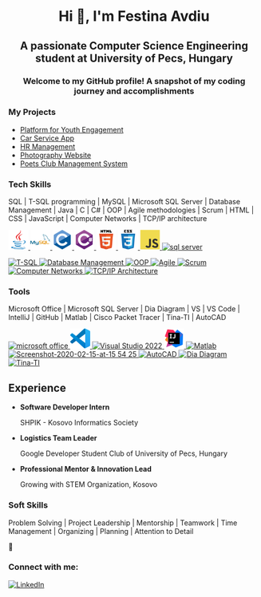 <h1 align="center">Hi 👋, I'm Festina Avdiu</h1>
<h2 align="center">A passionate Computer Science Engineering student at University of Pecs, Hungary</h2>

<h3 align="center"> Welcome to my GitHub profile! A snapshot of my coding journey and accomplishments</h3>


### My Projects

- [Platform for Youth Engagement](https://github.com/FestinaAvdiu/Java-Project)
- [Car Service App](https://github.com/FestinaAvdiu/Java-Project)
- [HR Management](https://github.com/FestinaAvdiu/Java-Project)
- [Photography Website](https://github.com/FestinaAvdiu/Java-Project)
- [Poets Club Management System](https://github.com/FestinaAvdiu/Poets-Club-Management-System-)


### Tech Skills
  SQL | T-SQL programming | MySQL | Microsoft SQL Server | Database Management | Java | C | C# | OOP | Agile methodologies | Scrum | HTML | CSS | JavaScript | Computer Networks | TCP/IP architecture
 
<p align="left"> 
  <a href="https://www.java.com/en/" target="_blank"> 
    <img src="https://raw.githubusercontent.com/devicons/devicon/master/icons/java/java-original.svg" alt="java" width="40" height="40"/> 
  </a>
  <a href="https://www.mysql.com/" target="_blank"> 
    <img src="https://raw.githubusercontent.com/devicons/devicon/master/icons/mysql/mysql-original-wordmark.svg" alt="mysql" width="40" height="40"/> 
  </a>
 
 
  <a href="https://en.wikipedia.org/wiki/C_(programming_language)" target="_blank">
    <img src="https://raw.githubusercontent.com/devicons/devicon/master/icons/c/c-original.svg" alt="c" width="40" height="40"/> 
  </a>
  <a href="https://docs.microsoft.com/en-us/dotnet/csharp/" target="_blank">
    <img src="https://raw.githubusercontent.com/devicons/devicon/master/icons/csharp/csharp-original.svg" alt="csharp" width="40" height="40"/>
  </a>
  <a href="https://developer.mozilla.org/en-US/docs/Web/HTML" target="_blank">
    <img src="https://raw.githubusercontent.com/devicons/devicon/master/icons/html5/html5-original-wordmark.svg" alt="html" width="40" height="40"/> 
  </a>
  <a href="https://developer.mozilla.org/en-US/docs/Web/CSS" target="_blank">
    <img src="https://raw.githubusercontent.com/devicons/devicon/master/icons/css3/css3-original-wordmark.svg" alt="css" width="40" height="40"/> 
  <a href="https://developer.mozilla.org/en-US/docs/Web/JavaScript" target="_blank"> 
    <img src="https://raw.githubusercontent.com/devicons/devicon/master/icons/javascript/javascript-original.svg" alt="javascript" width="40" height="40"/> 
  </a>
   <a href="https://www.microsoft.com/en-us/sql-server" target="_blank"> 
    <img src="https://github.com/user-attachments/assets/db61f6d2-1330-44ef-91a4-fd90e0bd59ef" alt="sql server" width="42" height="40"/>
  </a>


</p>

<p align="left"> 
 
 <a href="https://www.microsoft.com/en-us/sql-server" target="_blank">
    <img src="https://img.shields.io/badge/T--SQL-1E90FF?style=for-the-badge&logo=tsql&logoColor=white" alt="T-SQL" width="50" height="40"/>
  </a>
  <a href="https://www.oracle.com/database/" target="_blank">
  <img src="https://img.shields.io/badge/Database%20Management-1E90FF?style=for-the-badge&logo=database&logoColor=white" alt="Database Management" width="120" height="40"/>
 </a>
  <a href="https://www.oracle.com/database/" target="_blank">
    <img src="https://img.shields.io/badge/OOP-1E90FF?style=for-the-badge&logo=oop&logoColor=white" alt="OOP" width="50" height="40"/>
  </a>
  <a href="https://www.agilealliance.org/agile101/" target="_blank">
    <img src="https://img.shields.io/badge/Agile-1E90FF?style=for-the-badge&logo=agile&logoColor=white" alt="Agile" width="50" height="40"/>
  </a>
  <a href="https://www.scrum.org/" target="_blank">
    <img src="https://img.shields.io/badge/Scrum-1E90FF?style=for-the-badge&logo=scrum&logoColor=white" alt="Scrum" width="50" height="40"/>
  </a>
  <a href="https://en.wikipedia.org/wiki/Computer_network" target="_blank">
    <img src="https://img.shields.io/badge/Computer%20Networks-1E90FF?style=for-the-badge&logo=computer-networks&logoColor=white" alt="Computer Networks" width="120" height="40"/>
  </a>
  <a href="https://en.wikipedia.org/wiki/Internet_protocol_suite" target="_blank">
    <img src="https://img.shields.io/badge/TCP/IP%20Architecture-1E90FF?style=for-the-badge&logo=tcp-ip&logoColor=white" alt="TCP/IP Architecture" width="120" height="40"/>
  </a>
 
</p>


### Tools

Microsoft Office | Microsoft SQL Server | Dia Diagram | VS | VS Code | IntelliJ | GitHub | Matlab | Cisco Packet Tracer | Tina-TI | AutoCAD 

<p align="left">
  <a href="https://www.microsoft.com/en-us/microsoft-365" target="_blank">
    <img src="https://img.icons8.com/fluency/48/000000/microsoft-office-2019.png" alt="microsoft office" width="40" height="40"/>
  </a>
  <a href="https://code.visualstudio.com/" target="_blank">
    <img src="https://raw.githubusercontent.com/devicons/devicon/master/icons/vscode/vscode-original.svg" alt="VS Code" width="40" height="40"/>
  </a>
  <a href="https://visualstudio.microsoft.com/vs/2022/" target="_blank">
    <img src="https://github.com/user-attachments/assets/2259e620-2559-4868-9986-98847fe9f4a3" alt="Visual Studio 2022" width="40" height="40"/>
  </a>
  
 
  <a href="https://www.jetbrains.com/idea/" target="_blank">
    <img src="https://raw.githubusercontent.com/devicons/devicon/master/icons/intellij/intellij-original.svg" alt="IntelliJ" width="40" height="40"/>
  </a>
  <a href="https://www.mathworks.com/products/matlab.html" target="_blank">
    <img src="https://upload.wikimedia.org/wikipedia/commons/2/21/Matlab_Logo.png" alt="Matlab" width="40" height="40"/>
  </a>
  <a href="https://www.cisco.com/c/en/us/products/index.html" target="_blank">
  <img src="https://github.com/user-attachments/assets/56f9411e-831e-47cb-90c9-4df0469f4de2" alt="Screenshot-2020-02-15-at-15 54 25"
-attachments/assets/cisco_packet_tracer_logo.png" width="40" height="40"/>
  </a>


  <a href="https://www.autodesk.com/products/autocad/overview" target="_blank">
    <img src="https://github.com/user-attachments/assets/1b479564-1004-429d-b396-32476f6132af" alt="AutoCAD" width="40" height="40"/>
  </a>



  <a href="https://sourceforge.net/projects/dia-installer/" target="_blank">
    <img src="https://github.com/user-attachments/assets/5786f87f-96c4-42d7-8d4c-e891c168f43f" alt="Dia Diagram" width="40" height="40"/>
  </a>
  
  <a href="https://www.ti.com/tool/TINA-TI" target="_blank">
  <img src="https://github.com/user-attachments/assets/1e58aa54-606e-4d76-888f-6df5587caa54" alt="Tina-TI" width="40" height="40"/>
  </a>

</p>

## Experience
- **Software Developer Intern**
  
  SHPIK - Kosovo Informatics Society
- **Logistics Team Leader**
  
  Google Developer Student Club of University of Pecs, Hungary
- **Professional Mentor & Innovation Lead**
  
  Growing with STEM Organization, Kosovo

### Soft Skills
Problem Solving | Project Leadership | Mentorship | Teamwork | Time Management | Organizing | Planning | Attention to Detail 

🍋

### Connect with me:
<p align="left">
  <a href="https://www.linkedin.com/in/festina-avdiu-758224247/" target="blank">
    <img src="https://github.com/user-attachments/assets/a1276ba6-5e44-4c4f-912c-c47d82a01b77" alt="LinkedIn" height="65" width="100" />
  </a> 
</p>
